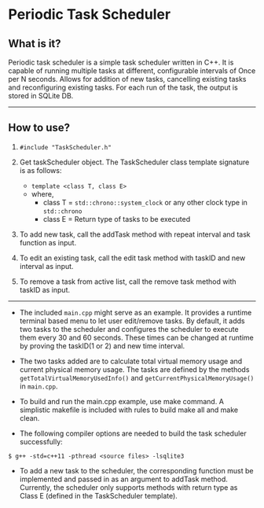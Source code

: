 Periodic Task Scheduler
========================

## What is it?

Periodic task scheduler is a simple task scheduler written in C++. It is capable of running multiple tasks at different, configurable intervals of Once per N seconds. Allows for addition of new tasks, cancelling existing tasks and reconfiguring existing tasks. For each run of the task, the output is stored in SQLite DB. 

---

## How to use?

1. `#include "TaskScheduler.h"`

2. Get taskScheduler object. The TaskScheduler class template signature is as follows:
    * `template <class T, class E>`
    * where,  
        * class T = `std::chrono::system_clock` or any other clock type in `std::chrono`
        * class E = Return type of tasks to be executed
        
3. To add new task, call the addTask method with repeat interval and task function as input.

4. To edit an existing task, call the edit task method with taskID and new interval as input.
 
5. To remove a task from active list, call the remove task method with taskID as input. 

---


* The included `main.cpp` might serve as an example. It provides a runtime terminal based menu to let user edit/remove tasks. By default, it adds two tasks to the scheduler and configures the scheduler to execute them every 30 and 60 seconds. These times can be changed at runtime by proving the taskID(1 or 2) and new time interval.


* The two tasks added are to calculate total virtual memory usage and current physical memory usage. The tasks are defined by the methods `getTotalVirtualMemoryUsedInfo()` and `getCurrentPhysicalMemoryUsage()` in `main.cpp`.


* To build and run the main.cpp example, use make command. A simplistic makefile is included with rules to build make all and make clean.


* The following compiler options are needed to build the task scheduler successfully: 

`$ g++ -std=c++11 -pthread <source files> -lsqlite3`


* To add a new task to the scheduler, the corresponding function must be implemented and passed in as an argument to addTask method. Currently, the scheduler only supports methods with return type as Class E (defined in the TaskScheduler template).  